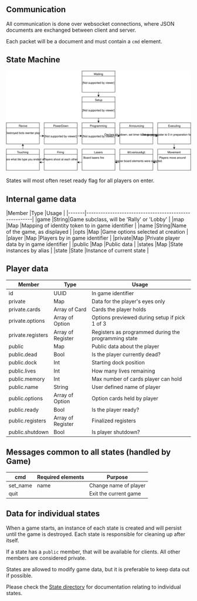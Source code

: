 ## Communication
All communication is done over websocket connections, where JSON documents are exchanged between client and server.

Each packet will be a document and must contain a `cmd` element.  

## State Machine
![States](../images/states.svg)

States will most often reset ready flag for all players on enter.

## Internal game data

|Member |Type  |Usage                                           |
|-------|-------------------------------------------------------|
|game   |String|Game subclass, will be 'Rally' or 'Lobby'       |
|map    |Map   |Mapping of identity token to in game identifier |
|name   |String|Name of the game, as displayed                  |
|opts   |Map   |Game options selected at creation               |
|player |Map   |Players by in game identifier                   |
|private|Map   |Private player data by in game identifier       |
|public |Map   |Public data                                     |
|states |Map   |State instances by alias                        |
|state  |State |Instance of current state                       |

## Player data

|Member           |Type             |Usage                                               |
|-----------------|-----------------|----------------------------------------------------|
|id               |UUID             |In game identifier                                  |
|private          |Map              |Data for the player's eyes only                     |
|private.cards    |Array of Card    |Cards the player holds                              |
|private.options  |Array of Option  |Options previewed during setup if pick 1 of 3       |
|private.registers|Array of Register|Registers as programmed during the programming state|
|public           |Map              |Public data about the player                        |
|public.dead      |Bool             |Is the player currently dead?                       |
|public.dock      |Int              |Starting dock position                              |
|public.lives     |Int              |How many lives remaining                            |
|public.memory    |Int              |Max number of cards player can hold                 |
|public.name      |String           |User defined name of player                         |
|public.options   |Array of Option  |Option cards held by player                         |
|public.ready     |Bool             |Is the player ready?                                |
|public.registers |Array of Register|Finalized registers                                 |
|public.shutdown  |Bool             |Is player shutdown?                                 |

## Messages common to all states (handled by Game)

|cmd     |Required elements|Purpose              |
|--------|-----------------|---------------------|
|set_name|name             |Change name of player|
|quit    |                 |Exit the current game|

## Data for individual states

When a game starts, an instance of each state is created and will persist until the game is destroyed.  Each state is responsible for cleaning up after itself.

If a state has a `public` member, that will be available for clients.  All other members are considered private.

States are allowed to modify game data, but it is preferable to keep data out if possible.

Please check the [State directory](State) for documentation relating to individual states.
